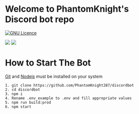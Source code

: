 # Welcome to PhantomKnight's Discord bot repo

[![GNU Licence](https://img.shields.io/badge/license-GPLv3-blue.svg?style=flat-square)](https://www.gnu.org/licenses/gpl-3.0.en.html)

<img src="https://img.shields.io/badge/TypeScript-007ACC?style=for-the-badge&logo=typescript&logoColor=white">
<img src="https://img.shields.io/badge/Node.js-339933?style=for-the-badge&logo=nodedotjs&logoColor=white">

# How to Start The Bot

[Git](https://git-scm.com/downloads) and [Nodejs](https://nodejs.org) must be installed on your system

```
1. git clone https://github.com/PhantomKnight287/discordbot
2. cd discordbot
3. npm i
4. Rename .env_example to .env and fill appropriate values
5. npm run build:prod
6. npm start
```
